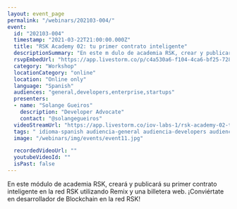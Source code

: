 ```yaml
---
layout: event_page
permalink: "/webinars/202103-004/"
event:
  id: "202103-004"
  timestamp: "2021-03-22T21:00:00.000Z"
  title: "RSK Academy 02: tu primer contrato inteligente"
  descriptionSummary: "En este m dulo de academia RSK, crear y publicar su primer contrato inteligente en la red RSK utilizando Remix y una billetera web. Convi r…"
  rsvpEmbedUrl: "https://app.livestorm.co/p/c4a530a6-f104-4ca6-bf25-728c4a7b5c26/form"
  category: "Workshop"
  locationCategory: "online"
  location: "Online only"
  language: "Spanish"
  audiences: "general,developers,enterprise,startups"
  presenters:
  - name: "Solange Gueiros"
    description: "Developer Advocate"
    contact: "@solangegueiros"
  videoStreamUrl: "https://app.livestorm.co/iov-labs-1/rsk-academy-02-tu-primer-contrato-inteligente"
  tags: " idioma-spanish audiencia-general audiencia-developers audiencia-enterprise audiencia-startups"
  image: "/webinars/img/events/event11.jpg"

  recordedVideoUrl: ""
  youtubeVideoId: ""
  isPast: false
---
```



En este módulo de academia RSK, creará y publicará su primer contrato inteligente en la red RSK utilizando Remix y una billetera web.
¡Conviértate en desarrollador de Blockchain en la red RSK!

